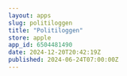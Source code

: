```yaml
---
layout: apps
slug: politiloggen
title: "Politiloggen"
store: apple
app_id: 6504481490
date: 2024-12-20T20:42:19Z
published: 2024-06-24T07:00:00Z
---
```

